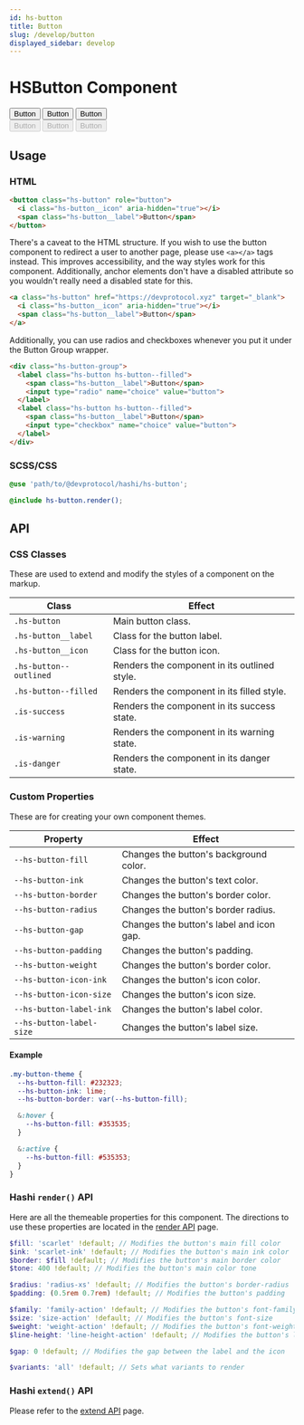 ```yaml
---
id: hs-button
title: Button
slug: /develop/button
displayed_sidebar: develop
---
```


# HSButton Component
<div class="hs-component-preview col-2">
  <div class="hs-component-preview__row">
    <button class="hs-button native-blue" role="button">
      <span class="hs-button__label">Button</span>
    </button>
    <button class="hs-button hs-button--outlined native-blue" role="button">
      <span class="hs-button__label">Button</span>
    </button>
    <button class="hs-button hs-button--filled native-blue" role="button">
      <span class="hs-button__label">Button</span>
    </button>
  </div>
  <div class="hs-component-preview__row">
    <button class="hs-button native-blue" role="button" disabled>
      <span class="hs-button__label">Button</span>
    </button>
    <button class="hs-button hs-button--outlined native-blue" role="button" disabled>
      <span class="hs-button__label">Button</span>
    </button>
    <button class="hs-button hs-button--filled native-blue" role="button" disabled>
      <span class="hs-button__label">Button</span>
    </button>
  </div>
</div>

## Usage
### HTML

```html
<button class="hs-button" role="button">
  <i class="hs-button__icon" aria-hidden="true"></i>
  <span class="hs-button__label">Button</span>
</button>
```

There's a caveat to the HTML structure. If you wish to use the button component to redirect a user to another page,
please use `<a></a>` tags instead. This improves accessibility, and the way styles work for this component.
Additionally, anchor elements don't have a disabled attribute so you wouldn't really need a disabled state for this.

```html
<a class="hs-button" href="https://devprotocol.xyz" target="_blank">
  <i class="hs-button__icon" aria-hidden="true"></i>
  <span class="hs-button__label">Button</span>
</a>
```

Additionally, you can use radios and checkboxes whenever you put it under the Button Group wrapper.

```html
<div class="hs-button-group">
  <label class="hs-button hs-button--filled">
    <span class="hs-button__label">Button</span>
    <input type="radio" name="choice" value="button">
  </label>
  <label class="hs-button hs-button--filled">
    <span class="hs-button__label">Button</span>
    <input type="checkbox" name="choice" value="button">
  </label>
</div>
```

### SCSS/CSS

```scss
@use 'path/to/@devprotocol/hashi/hs-button';

@include hs-button.render();
```

## API

### CSS Classes

These are used to extend and modify the styles of a component on the markup.

| Class                  | Effect                                       |
|------------------------|----------------------------------------------|
| `.hs-button`           | Main button class.                           |
| `.hs-button__label`    | Class for the button label.                  |
| `.hs-button__icon`     | Class for the button icon.                   |
| `.hs-button--outlined` | Renders the component in its outlined style. |
| `.hs-button--filled`   | Renders the component in its filled style.   |
| `.is-success`          | Renders the component in its success state.  |
| `.is-warning`          | Renders the component in its warning state.  |
| `.is-danger`           | Renders the component in its danger state.   |

### Custom Properties

These are for creating your own component themes.

| Property                 | Effect                                   |
|--------------------------|------------------------------------------|
| `--hs-button-fill`       | Changes the button's background color.   |
| `--hs-button-ink`        | Changes the button's text color.         |
| `--hs-button-border`     | Changes the button's border color.       |
| `--hs-button-radius`     | Changes the button's border radius.      |
| `--hs-button-gap`        | Changes the button's label and icon gap. |
| `--hs-button-padding`    | Changes the button's padding.            |
| `--hs-button-weight`     | Changes the button's border color.       |
| `--hs-button-icon-ink`   | Changes the button's icon color.         |
| `--hs-button-icon-size`  | Changes the button's icon size.          |
| `--hs-button-label-ink`  | Changes the button's label color.        |
| `--hs-button-label-size` | Changes the button's label size.         |

#### Example

```scss
.my-button-theme {
  --hs-button-fill: #232323;
  --hs-button-ink: lime;
  --hs-button-border: var(--hs-button-fill);

  &:hover {
    --hs-button-fill: #353535;
  }

  &:active {
    --hs-button-fill: #535353;
  }
}
```

### Hashi `render()` API

Here are all the themeable properties for this component. The directions to use these properties are located in
the [render API](../hs-core/core-apis/Render.md) page.

```scss
$fill: 'scarlet' !default; // Modifies the button's main fill color
$ink: 'scarlet-ink' !default; // Modifies the button's main ink color
$border: $fill !default; // Modifies the button's main border color
$tone: 400 !default; // Modifies the button's main color tone

$radius: 'radius-xs' !default; // Modifies the button's border-radius
$padding: (0.5rem 0.7rem) !default; // Modifies the button's padding

$family: 'family-action' !default; // Modifies the button's font-family
$size: 'size-action' !default; // Modifies the button's font-size
$weight: 'weight-action' !default; // Modifies the button's font-weight
$line-height: 'line-height-action' !default; // Modifies the button's line-height

$gap: 0 !default; // Modifies the gap between the label and the icon

$variants: 'all' !default; // Sets what variants to render
```

### Hashi `extend()` API

Please refer to the [extend API](./hs-core/core/api/extend) page.
